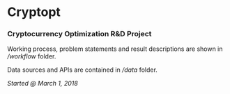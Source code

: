# Cryptopt
### Cryptocurrency Optimization R&amp;D Project

Working process, problem statements and result descriptions are shown in */workflow* folder.

Data sources and APIs are contained in */data* folder.

*Started @ March 1, 2018*

